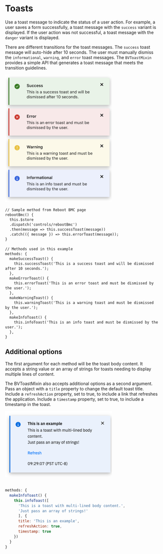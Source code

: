 # Toasts
Use a toast message to indicate the status of a user action. For example, a user
saves a form successfully, a toast message with the `success` variant is
displayed.  If the user action was not successful, a toast message with the
`danger` variant is displayed.

There are different transitions for the toast messages. The `success` toast
message will auto-hide after 10 seconds. The user must manually dismiss the
`informational`, `warning`, and `error` toast messages.  The `BVToastMixin`
provides a simple API that generates a toast message that meets the transition
guidelines.

<img src="./toast.png" alt="Toast message examples" style="max-width:350px">

```js{5}
// Sample method from Reboot BMC page
rebootBmc() {
  this.$store
  .dispatch('controls/rebootBmc')
  .then(message => this.successToast(message))
  .catch(({ message }) => this.errorToast(message));
}

// Methods used in this example
methods: {
  makeSuccessToast() {
    this.successToast('This is a success toast and will be dismissed after 10 seconds.');
  },
  makeErrorToast() {
    this.errorToast('This is an error toast and must be dismissed by the user.');
  },
  makeWarningToast() {
    this.warningToast('This is a warning toast and must be dismissed by the user.');
  },
  makeInfoToast() {
    this.infoToast('This is an info toast and must be dismissed by the user.');
  },
}
```

## Additional options

The first argument for each method will be the toast body content. It accepts a
string value or an array of strings for toasts needing to display multiple lines
of content.

The BVToastMixin also accepts additional options as a second argument. Pass an
object with a `title` property to change the default toast title. Include a
`refreshAction` property, set to true, to include a link that refreshes the
application. Include a `timestamp` property, set to true, to include a timestamp
in the toast.

<img src="./toast-options.png" alt="Toast message options example"
style="max-width:350px">

```js

methods: {
  makeInfoToast() {
    this.infoToast([
      'This is a toast with multi-lined body content.',
      'Just pass an array of strings!'
      ], {
      title: 'This is an example',
      refreshAction: true,
      timestamp: true
    })
  }
}
```